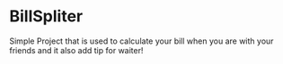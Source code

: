 # BillSpliter
Simple Project that is used to calculate your bill when you are with your friends and it also add tip for waiter!
